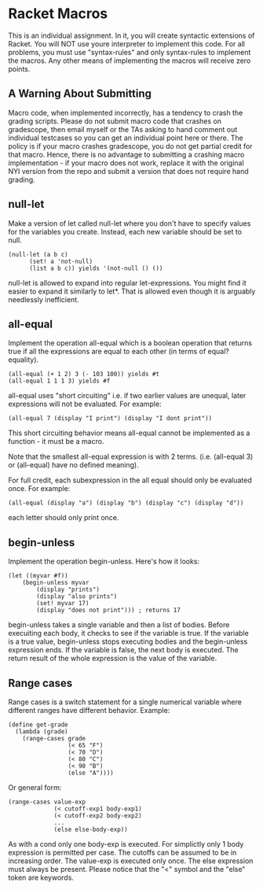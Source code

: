 # Racket Macros

This is an individual assignment. In it, you will create syntactic extensions of Racket. You will NOT use youre interpreter to implement this code. For all problems, you must use "syntax-rules" and only syntax-rules to implement the macros. Any other means of implementing the macros will receive zero points.

## A Warning About Submitting

Macro code, when implemented incorrectly, has a tendency to crash the grading scripts.  Please do not submit macro code that crashes on gradescope, then email myself or the TAs asking to hand comment out individual testcases so you can get an individual point here or there.  The policy is if your macro crashes gradescope, you do not get partial credit for that macro. Hence, there is no advantage to submitting a crashing macro implementation - if your macro does not work, replace it with the original NYI version from the repo and submit a version that does not require hand grading.

## null-let

Make a version of let called null-let where you don't have to specify
values for the variables you create.  Instead, each new variable
should be set to null.

    (null-let (a b c)
          (set! a 'not-null)
          (list a b c)) yields '(not-null () ())
          
null-let is allowed to expand into regular let-expressions.  You might
find it easier to expand it similarly to let*.  That is allowed even
though it is arguably needlessly inefficient.

## all-equal

Implement the operation all-equal which is a boolean operation that
returns true if all the expressions are equal to each other (in terms
of equal? equality).

    (all-equal (+ 1 2) 3 (- 103 100)) yields #t
    (all-equal 1 1 1 3) yields #f

all-equal uses "short circuiting" i.e. if two earlier values are
unequal, later expressions will not be evaluated.  For example:

    (all-equal 7 (display "I print") (display "I dont print"))

This short circuiting behavior means all-equal cannot be implemented
as a function - it must be a macro.

Note that the smallest all-equal expression is with 2
terms. (i.e. (all-equal 3) or (all-equal) have no defined meaning).

For full credit, each subexpression in the all equal should only be
evaluated once.  For example:

    (all-equal (display "a") (display "b") (display "c") (display "d"))

each letter should only print once. 

## begin-unless

Implement the operation begin-unless.  Here's how it looks:

    (let ((myvar #f))
        (begin-unless myvar
            (display "prints")
            (display "also prints")
            (set! myvar 17)
            (display "does not print"))) ; returns 17

begin-unless takes a single variable and then a list of bodies.
Before execuiting each body, it checks to see if the variable is true.
If the variable is a true value, begin-unless stops executing bodies
and the begin-unless expression ends.  If the variable is false, the
next body is executed.  The return result of the whole expression is
the value of the variable.


## Range cases

Range cases is a switch statement for a single numerical variable
where different ranges have different behavior.  Example:

    (define get-grade
      (lambda (grade)
        (range-cases grade
                     (< 65 "F")
                     (< 70 "D")
                     (< 80 "C")
                     (< 90 "B")
                     (else "A"))))


Or general form:

    (range-cases value-exp
                 (< cutoff-exp1 body-exp1)
                 (< cutoff-exp2 body-exp2)
                 ...
                 (else else-body-exp))

As with a cond only one body-exp is executed.  For simplictly only 1 body expression is permitted per case. 
The cutoffs can be assumed to be in increasing order. The value-exp is executed only once. The else expression must
always be present. Please notice that the "<" symbol and the "else" token are keywords. 
